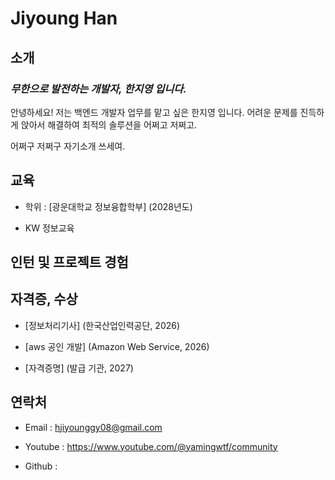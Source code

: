 # Jiyoung Han

## 소개 
 ### *무한으로 발전하는 개발자, 한지영 입니다.*  


  안녕하세요! 저는 백엔드 개발자 업무를 맡고 싶은 한지영 입니다. 어려운 문제를 진득하게 앉아서 해결하여 최적의 솔루션을 어쩌고 저쩌고.


     
 어쩌구 저쩌구 자기소개 쓰세여.
## 교육
   - 학위 : [광운대학교 정보융합학부] (2028년도)
     
   - KW 정보교육

## 인턴 및 프로젝트 경험




## 자격증, 수상
   - [정보처리기사] (한국산업인력공단, 2026)
     
   - [aws 공인 개발] (Amazon Web Service, 2026)

     
   - [자격증명] (발급 기관, 2027)

## 연락처

- Email   : hjiyounggy08@gmail.com
   
- Youtube : <https://www.youtube.com/@yamingwtf/community>
   
- Github  :
  
